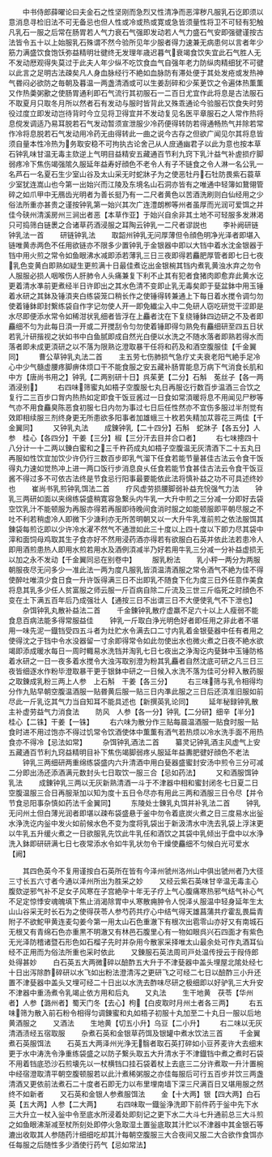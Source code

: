 <!-- { "loadSidebar": true } -->
　　中书侍郎薛曜论曰夫金石之性坚刚而急烈又性清净而恶滓秽凡服乳石讫即须以意消息寻检旧法不可无备忌也但人性或冷或热或寛或急皆须量性将卫不可轻有犯触凡乳石一服之后常在肠胃若人气力衰石气强即发动若人气力盛石气安即强徤谨按古法皆令五十以上始服乳石殊谓不然今验所见年少服者得力速兼无病患何以言者年少筋力满盛饮食饱饫弥益精明壮徤终无发理年歳迟暮气衰竭食饮失宜此石气胜人无不发动厯观得失莫过于此夫人年少纵不吃饮食血气自强年老力防纵肉精细犹不可徤以此言之足明古法疎矣凡人身血脉经行不絶如血脉防有滞处便于其处发疮或发热神气昬闷必欲防之毎朝及暮温一两盏清酒或可以生姜刮碎和少茱茰饮之令遍体热薫薫又作热羮粥歠之使肠胃通利即石气流行其初服石一二百日尤宜作此将息是古法服石不取夏月只取冬月所以然者石有发动与服时皆背此又殊乖通论今验服石饮食失时劳役过度立即发动岂待背时今立见将卫得宜并不发动复见名医平章服石之人常作热将息傥发调适乃易耳脱若石气发动暂须宣泄服少冷药便得转防若得通畅热气并除若常作冷将息脱若石气发动用冷药无由得转此一曲之说今古存之但欲广闻见尔其将息皆须自量本性冷热为务取安稳不可拘执古论舍己从人庻通幽君子以此为意也按本草石钟乳味甘温无毒主欬逆上气明目益精安五藏通百节利九窍下乳汁益气补虗损疗脚弱疼冷下焦伤竭强隂久服延年益寿好顔色不老令人有子不链食之令人淋一名公乳一名芦石一名夏石生少室山谷及太山采无时蛇牀子为之使恶牡丹石牡防畏紫石蓑草少室犹连嵩山也今第一出始兴而江陵及东境名山石洞亦皆有之唯通中轻簿如鵞翎管碎之如爪甲中无鴈齿光明者为善长挺乃有一二尺者黄色以苦酒洗刷则白仙经用之少俗法所重亦甚贵之谨按钟乳第一始兴其次广连澧朗栁等州者虽厚而光润可爱饵之并佳今硖州清溪房州三涧出者恶【本草作亚】于始兴自余非其土地不可轻服多发淋渇只可捣筛白链褁之合诸草药酒浸服之耳陶云钟乳一二尺者谬説也
　　李补阙研链钟乳法一首
　　研链钟乳法
　　取韶州钟乳无问厚薄但令顔色明净光泽者即堪入链唯黄赤两色不任用欲链亦不限多少置钟乳于金银器中即以大铛中着水沈金银器于铛中用火煎之常令如鱼眼沸水减即添若薄乳三日三夜即得若麤肥厚管者即七日七夜乳色变黄白即熟如疑生更煎满十日最佳煮讫出金银椀其铛内煮乳黄浊水弃之勿令人服服必损人咽喉伤人肝肺令人头痛兼复下利不止其有犯者食猪肉即愈弃此黄水讫更着清水凖前更煮经半日许即出之其水色清不变即止乳无毒矣即于甆盆鉢中用玉锤着水研之其鉢及锤湏夹白练袋笼口稍长作之使锤得转兼通上下每日着水搅令调匀勿使着锤鉢即封繋练袋自作字记勿使人开一即免纎尘入中二免研人窃吃研觉干涩即是水尽即便添水常令如稀泔状乳细者皆浮在上麤者沈在下复绕锤鉢四边研之不及者即麤细不匀为此每日湏一开或二开搅刮令匀勿使着锤即得匀熟免有麤细研至四五日状若乳汁研揩视之状如书中白鱼腻即成自然光白便以水洗之不随水落者即熟若得水而落者即未成更湏研之以不落为限熟讫澄取暴干任将和药及和酒空腹服佳【千金翼同】
　　曹公草钟乳丸法二首
　　主五劳七伤肺损气急疗丈夫衰老阳气絶手足冷心中少气髓虚腰疼脚痹体烦口干不能食服之安五藏补肠胃能息万病下气消食长肌和中方【唐尚书用之】钟乳【二两别研十日】呉茱茰【二分】石斛　莬丝子【各一两酒浸别】
　　右四味筛蜜丸如梧子空腹服七丸日再服讫行数百步温酒三合饮之复行二三百步口胷内热热如定即食干饭豆酱过一日食如常湏暖将息不用闻见尸秽等气亦不用食麤臭陈恶食初服七日内勿为事过七日后任性然亦不宜伤多服过半剂觉有效即相续服三剂终身更无所患欲多阳事者加雄蛾三十枚若失精加苁蓉花三两佳【千金翼同】
　　又钟乳丸法
　　成錬钟乳【二十四分】石斛　蛇牀子【各五分】人参　桂心【各四分】干姜【三分】椒【三分汗去目并合口者】
　　右七味摠四十八分计一十二两以錬白蜜和之三千杵药成丸如梧子空腹温无灰清酒下二十五丸日再服如性饮宜加饮少许仍行三数百步即乳气溜下任食若能节量甚佳古法云令食干饭得丸力速如觉热冲上进一两口饭行步消息良乆任食若能节食甚佳古法云令食干饭豆酱不得过多不可依古法终是节食忌行阳事最要能依此法将慎补益之功不可具述终妙也
　　崔尚书乳煎钟乳饵法二首
　　疗风虚劳损腰脚弱补益充恱强气力法
　　钟乳三两研如面以夹绵练袋盛稍寛容急繋头内牛乳一大升中煎之三分减一分即好去袋空饮乳汁不能顿服为再服亦得若再服即待晚间食消时服之如能顿服即平朝尽服之不吐不利若稍虚冷人即微下少溏利亦无所苦明朝又以一大升牛乳准前煎之依法服饵其錬袋每煎讫即以少许冷水濯不然气不通泄如此三十度以上四十度以下即力尽其袋中滓和面饲母鸡取其生子食亦好不然用浸药酒亦得若有欲服白石英并依此法若患冷人即用酒煎患热人即用水煎若用水及酒例湏减半乃好若用牛乳三分减一分补益虚损无以加之永不发动【千金翼同忌在别卷中】
　　服乳粉法
　　乳小秤一两分为两服朝服夜尽无问多少一准此法一两为度凡服乳皆湏温清酒服之常令酒气不絶为佳不得使醉吐唯湏少食日食一升许饭得满三日不出即乳不随食下化为度三日外任意作美食将息其乳多少任人贫富服之师云服一斤百病自除二斤流及三世三斤临死之时顔色不变在土下满五百年后乃成强壮人【通按三日不出谓三日不大便使乳气不下泄也】
　　杂饵钟乳丸散补益法二首
　　千金錬钟乳散疗虚羸不足六十以上人瘦弱不能食息百病法能多得常服益佳
　　钟乳一斤取白浄光明色好者即任用之非此者不堪用一味先泥一鐡铛受四五斗者为灶贮水令满去口二寸内乳着金银甆器中任有者用之使得沈之于铛中令水没器留一寸余即得常令如此勿使出水也微火煮之日夜不絶水欲竭即添成暖水每日一周时輙易水洗铛并淘乳七日七夜出之浄淘讫内甆鉢中玉锤防格着水研之一日一夜多着水搅令大浊泻取别澄为粉其乳麤者自然沈底可研之凡三日三夜皆细逐水作粉毕澄取暴干更于银鉢中研之一日候入水洗不落为佳可分秤入散药服之取錬成乳粉三两上人参　上石斛　干姜【各三分】
　　右三味筛与乳令相得均分作九贴早朝空腹温酒服一贴昬黄后服一贴三日内凖此服之三日后还湏准旧服如前尽此一斤乳讫其气力当自知耳不能具述也【新撰英乳论同】
　　延年秘録钟乳散主补虚劳益气力消食法
　　防风　人参【各一分】钟乳【二分研】细辛【半分】桂心【二铢】干姜【一铢】
　　右六味为散分作三贴每晨温酒服一贴食时服一贴食时进不用过饱亦不得过饥常令饮酒使体中薫薫有酒气若热烦以冷水洗手面不用热食亦不得冷【忌法如常】
　　杂饵钟乳酒法二首
　　纂灵记钟乳酒主风虚气上安五藏通百节利九窍益精明目补下焦伤竭脚弱疼乆服延年益夀肥徤好顔色不老法
　　钟乳三两细研两重绵练袋盛内六升清酒中用白甆器盛蜜封安汤中煎令三分可减二分即出汤还添酒满元数封头七日取饮一服三合【忌如药法】
　　又和酒服饵钟乳法
　　成錬钟乳三两以无灰新熟清酒一斗于不津器中相和蜜封闭冬七日夏二日空腹温服三合日再服渐加以知为度十五日令尽亦有用此三两和酒服三日令尽【并令节食忌阳事杂慎如药法千金翼同】
　　东陵处士錬乳丸饵并补乳法二首
　　钟乳无问州土但白薄光润者即堪以疎布袋盛悬于釜中勿令着底炭火煮之日三度易水出釡水浄洗讫内釡中发火如前候水色不变为度将乳袋出于新汲清水中洗去乳袋上浮沫更以牛乳五升缓火煮之一日欲服乳先饮此牛乳任和酒饮之其袋中乳倾出于盘中以水浄洗入鉢即研研满七日七夜常添水令如牛乳状勿令干燥使麤细不匀候白光可爱水【阙】



　　其四色英今不复用谨按白石英所在皆有今泽州虢州洛州山中俱出虢州者乃大径三寸长五六寸者今通以泽州所出为胜采之妙
　　又经云紫石英味甘辛温无毒主心腹欬逆邪气补不足女子风寒在子宫絶孕十年无子疗上气心腹痛寒热邪气结气补心气不足定惊悸安魂魄填下焦止消渴除胃中乆寒散痈肿令人悦泽乆服温中轻身延年生太山山谷采无时长石为之使得茯苓人参芍药共疗心中结气得天雄菖蒲共疗霍乱畏扁青附子不欲鮀甲黄连麦勾姜今第一用太山石色重澈下有根次出雹零山亦好又有南城石无根又有青绵石色亦重黒不明澈又有林邑石腹里心有一物如眼呉兴石四面才有紫色无光泽防稽诸暨石形色如石榴子先时并杂用今散家采择唯太山最余处可作丸酒耳仙经不正用而为俗法所重也采时依此
　　又錬服石英法周司戸处温传授云于叚侍郎处得甚妙
　　白石英五大两微碎以醶酢五大升于不津甆器中盖头埋屋北隂处经七十日出泻除酢碎研以水飞如出粉法澄清泻之更研飞之可经二七日以醶酢三小升还置不津甆器中盖头又埋可经二十日出以水洗去酢味尽研之极细即以好驴乳三大升安不津器中重汤煮令乳竭止依方用和后丸
　　又丸法
　　生干地黄　茯苓【华州者】人参【潞州者】蜀天门冬【去心】枸【白皮取时月州土者各三两】
　　右五味筛为散入前石粉令相得匀调錬蜜和丸如梧子初服十丸加至二十丸日一服以后地黄酒服之
　　又酒法
　　生地黄【切五小升】乌豆【二小升】
　　右二味以无灰清酒渍经五宿取服
　　杂煮石英和金银草药饵及银罐中煮水饮法三首
　　千金翼煮石英服饵法
　　石英五大两泽州光浄无翳者取石英打碎如小豆荞麦许大去细末更于水中涛洗令浄重练袋盛之以防子繋头取五大升清水于不津鐡铛中煮之煮时石袋不用着铛底恐沙石煎壊先以一杖横铛口挂石袋着杖上去底三二分许煮取一升汁置椀中经宿澄取清平朝空腹顿服若以此汁煮稀粥服之亦佳每服后可行五百步并饮三两盏清酒又更依前法煮石二十度者石即无力以布里埋南墙下深三尺满百日又堪用服之然终不如新者
　　又石英和金银人参煮服饵法
　　金【十大两】银【四大两】白石英【五大两】人参【二大两】
　　右四味取一鐡釡浄洗即下前件药于釡中先下水三大升立一杖入釡中令至底水所浸着处即刻记之更下水二大斗七升通前总三大斗煎之如鱼眼沸渐减至杖所刻处即停火急取湿土置釡底取其汁贮以不津器中其金银石等漉出收取其人参随药汁细细吃却其汁每朝空腹服三大合夜间又服二大合欲作食饵亦任每服之后随性多少酒使行药气【忌如常法】

